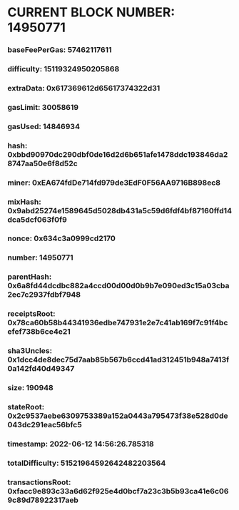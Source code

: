 # CURRENT BLOCK NUMBER: 14950771

### baseFeePerGas: 57462117611
### difficulty: 15119324950205868
### extraData: 0x617369612d65617374322d31
### gasLimit: 30058619
### gasUsed: 14846934
### hash: 0xbbd90970dc290dbf0de16d2d6b651afe1478ddc193846da28747aa50e6f8d52c
### miner: 0xEA674fdDe714fd979de3EdF0F56AA9716B898ec8
### mixHash: 0x9abd25274e1589645d5028db431a5c59d6fdf4bf87160ffd14dca5dcf063f0f9
### nonce: 0x634c3a0999cd2170
### number: 14950771
### parentHash: 0x6a8fd44dcdbc882a4ccd00d00d0b9b7e090ed3c15a03cba2ec7c2937fdbf7948
### receiptsRoot: 0x78ca60b58b44341936edbe747931e2e7c41ab169f7c91f4bcefef738b6ce4e21
### sha3Uncles: 0x1dcc4de8dec75d7aab85b567b6ccd41ad312451b948a7413f0a142fd40d49347
### size: 190948
### stateRoot: 0x2c9537aebe6309753389a152a0443a795473f38e528d0de043dc291eac56bfc5
### timestamp: 2022-06-12 14:56:26.785318
### totalDifficulty: 51521964592642482203564
### transactionsRoot: 0xfacc9e893c33a6d62f925e4d0bcf7a23c3b5b93ca41e6c069c89d78922317aeb
